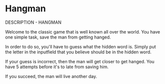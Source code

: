 # Hangman




DESCRIPTION - HANGMAN

Welcome to the classic game that is well known all over the world.
You have one simple task, 
save the man from getting hanged.

In order to do so, 
you'll have to guess what the hidden word is.
Simply put the letter in the inputfield that you believe should be in the hidden word.

If your guess is incorrect, then the man will get closer to get hanged.
You have 5 attempts before it's to late from saving him.


If you succeed, the man will live another day.




